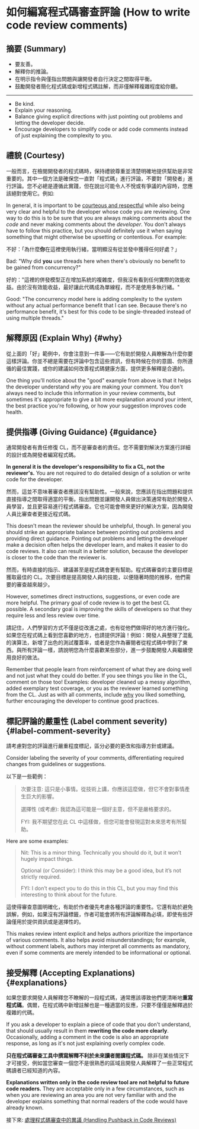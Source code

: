 # 如何編寫程式碼審查評論 (How to write code review comments)

## 摘要 (Summary)

- 要友善。
- 解釋你的推論。
- 在明示指令與僅指出問題與讓開發者自行決定之間取得平衡。
- 鼓勵開發者簡化程式碼或新增程式碼註解，而非僅解釋複雜程度給你聽。

---

- Be kind.
- Explain your reasoning.
- Balance giving explicit directions with just pointing out problems and letting the developer decide.
- Encourage developers to simplify code or add code comments instead of just explaining the complexity to you.

## 禮貌 (Courtesy)

一般而言，在檢閱開發者的程式碼時，保持禮貌尊重並清楚明確地提供幫助是非常重要的。其中一個方法是確保您一直對「程式碼」進行評論，不要對「開發者」進行評論。您不必總是遵循此實踐，但在說出可能令人不悅或有爭議的內容時，您應該絕對使用它。例如:

In general, it is important to be
[courteous and respectful](https://chromium.googlesource.com/chromium/src/+/master/docs/cr_respect.md)
while also being very clear and helpful to the developer whose code you are
reviewing. One way to do this is to be sure that you are always making comments
about the *code* and never making comments about the *developer*. You don't
always have to follow this practice, but you should definitely use it when
saying something that might otherwise be upsetting or contentious. For example:

不好：「為什麼**你**在這裡使用執行緒，當明顯沒有從並發中獲得任何好處？」

Bad: "Why did **you** use threads here when there's obviously no benefit to be
gained from concurrency?"

好的："這裡的併發模型正在增加系統的複雜度，但我沒有看到任何實際的效能收益。由於沒有效能收益，最好讓此代碼成為單線程，而不是使用多執行緒。"

Good: "The concurrency model here is adding complexity to the system without any
actual performance benefit that I can see. Because there's no performance
benefit, it's best for this code to be single-threaded instead of using multiple
threads."

## 解釋原因 (Explain Why) {#why}

從上面的「好」範例中，你會注意到一件事——它有助於開發人員瞭解為什麼你要這樣評論。你並不總是需要在評論中包含這些資訊，但有時候在你的意圖、你所遵循的最佳實踐，或你的建議如何改善程式碼健康方面，提供更多解釋是合適的。

One thing you'll notice about the "good" example from above is that it helps the
developer understand *why* you are making your comment. You don't always need to
include this information in your review comments, but sometimes it's appropriate
to give a bit more explanation around your intent, the best practice you're
following, or how your suggestion improves code health.

## 提供指導 (Giving Guidance) {#guidance}

通常開發者有責任修復 CL，而不是審查者的責任。您不需要對解決方案進行詳細的設計或為開發者編寫程式碼。

**In general it is the developer's responsibility to fix a CL, not the
reviewer's.** You are not required to do detailed design of a solution or write
code for the developer.

然而，這並不意味著審查者應該沒有幫助性。一般來說，您應該在指出問題和提供直接指導之間取得適當的平衡。指出問題並讓開發人員做出決策通常有助於開發人員學習，並且更容易進行程式碼審查。它也可能會帶來更好的解決方案，因為開發人員比審查者更接近程式碼。

This doesn't mean the reviewer should be unhelpful, though. In general you
should strike an appropriate balance between pointing out problems and providing
direct guidance. Pointing out problems and letting the developer make a decision
often helps the developer learn, and makes it easier to do code reviews. It also
can result in a better solution, because the developer is closer to the code
than the reviewer is.

然而，有時直接的指示、建議甚至是程式碼會更有幫助。程式碼審查的主要目標是獲取最佳的 CL。次要目標是提高開發人員的技能，以便隨著時間的推移，他們需要的審查越來越少。

However, sometimes direct instructions, suggestions, or even code are more
helpful. The primary goal of code review is to get the best CL possible. A
secondary goal is improving the skills of developers so that they require less
and less review over time.

請記住，人們學習的方式不僅是從改進之處，也有從他們做得好的地方進行強化。如果您在程式碼上看到您喜歡的地方，也請提供評論！例如：開發人員整理了混亂的演算法，新增了出色的測試覆蓋率，或者是您作為審閱者從程式碼中學到了東西。與所有評論一樣，請說明您為什麼喜歡某些部分，進一步鼓勵開發人員繼續使用良好的做法。

Remember that people learn from reinforcement of what they are doing well and
not just what they could do better. If you see things you like in the CL,
comment on those too! Examples: developer cleaned up a messy algorithm, added
exemplary test coverage, or you as the reviewer learned something from the CL.
Just as with all comments, include [why](#why) you liked something, further
encouraging the developer to continue good practices.

## 標記評論的嚴重性 (Label comment severity) {#label-comment-severity}

請考慮對您的評論進行嚴重程度標記，區分必要的更改和指導方針或建議。

Consider labeling the severity of your comments, differentiating required
changes from guidelines or suggestions.

以下是一些範例：

> 次要注意: 這只是小事情。從技術上講，你應該這麼做，但它不會對事情產生巨大的影響。
>
> 選擇性 (或考慮): 我認為這可能是一個好主意，但不是嚴格要求的。
>
> FYI: 我不期望您在此 CL 中這樣做，但您可能會發現這對未來思考有所幫助。

Here are some examples:

> Nit: This is a minor thing. Technically you should do it, but it won’t hugely
> impact things.
>
> Optional (or Consider): I think this may be a good idea, but it’s not strictly
> required.
>
> FYI: I don’t expect you to do this in this CL, but you may find this
> interesting to think about for the future.

這使得審查意圖明確化，有助於作者優先考慮各種評論的重要性。它還有助於避免誤解，例如，如果沒有評論標籤，作者可能會將所有評論解釋為必填，即使有些評論僅用於提供資訊或是選擇性的。

This makes review intent explicit and helps authors prioritize the importance of
various comments. It also helps avoid misunderstandings; for example, without
comment labels, authors may interpret all comments as mandatory, even if some
comments are merely intended to be informational or optional.

## 接受解釋 (Accepting Explanations) {#explanations}

如果您要求開發人員解釋您不瞭解的一段程式碼，通常應該導致他們更清晰地**重寫程式碼**。偶爾，在程式碼中新增註解也是一種適當的反應，只要不僅僅是解釋過於複雜的代碼。

If you ask a developer to explain a piece of code that you don't understand,
that should usually result in them **rewriting the code more clearly**.
Occasionally, adding a comment in the code is also an appropriate response, as
long as it's not just explaining overly complex code.

**只在程式碼審查工具中撰寫解釋不利於未來讀者閱讀程式碼。** 除非在某些情況下才可接受，例如當您審查一個您不是很熟悉的區域且開發人員解釋了一些正常程式碼讀者已經知道的內容。

**Explanations written only in the code review tool are not helpful to future
code readers.** They are acceptable only in a few circumstances, such as when
you are reviewing an area you are not very familiar with and the developer
explains something that normal readers of the code would have already known.

接下來: [處理程式碼審查中的異議 (Handling Pushback in Code Reviews)](pushback.md)
